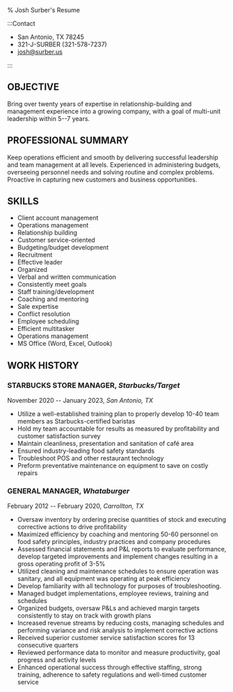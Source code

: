 % Josh Surber's Resume

:::Contact

- San Antonio, TX 78245
- 321-J-SURBER (321-578-7237)
- <josh@surber.us>

:::

## OBJECTIVE

Bring over twenty years of expertise in relationship-building and management
experience into a growing company, with a goal of multi-unit leadership within
5--7 years.

## PROFESSIONAL SUMMARY

Keep operations efficient and smooth by delivering successful leadership and
team management at all levels. Experienced in administering budgets,
overseeing personnel needs and solving routine and complex problems. Proactive
in capturing new customers and business opportunities.

## SKILLS

- Client account management
- Operations management
- Relationship building
- Customer service-oriented
- Budgeting/budget development
- Recruitment
- Effective leader
- Organized
- Verbal and written communication
- Consistently meet goals
- Staff training/development
- Coaching and mentoring
- Sale expertise
- Conflict resolution
- Employee scheduling
- Efficient multitasker
- Operations management
- MS Office (Word, Excel, Outlook)

## WORK HISTORY

### STARBUCKS STORE MANAGER, _Starbucks/Target_

November 2020 -- January 2023, _San Antonio, TX_

- Utilize a well-established training plan to properly develop 10-40 team
  members as Starbucks-certified baristas
- Hold my team accountable for results as measured by profitability and
  customer satisfaction survey
- Maintain cleanliness, presentation and sanitation of café area
- Ensured industry-leading food safety standards
- Troubleshoot POS and other restaurant technology
- Preform preventative maintenance on equipment to save on costly repairs

### GENERAL MANAGER, _Whataburger_

February 2012 -- February 2020, _Carrollton, TX_

- Oversaw inventory by ordering precise quantities of stock and executing
  corrective actions to drive profitability
- Maximized efficiency by coaching and mentoring 50-60 personnel on food
  safety principles, industry practices and company procedures
- Assessed financial statements and P&L reports to evaluate performance,
  develop targeted improvements and implement changes resulting in a gross
  operating profit of 3-5%
- Utilized cleaning and maintenance schedules to ensure operation was sanitary,
  and all equipment was operating at peak efficiency
- Develop familiarity with all technology for purposes of troubleshooting.
- Managed budget implementations, employee reviews, training and schedules
- Organized budgets, oversaw P&Ls and achieved margin targets consistently to
  stay on track with growth plans
- Increased revenue streams by reducing costs, managing schedules and
  performing variance and risk analysis to implement corrective actions
- Received superior customer service satisfaction scores for 13 consecutive
  quarters
- Reviewed performance data to monitor and measure productivity, goal progress
  and activity levels
- Enhanced operational success through effective staffing, strong training,
  adherence to safety regulations and well-timed customer service
